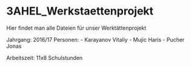 # 3AHEL_Werkstaettenprojekt
Hier findet man alle Dateien für unser Werktättenprojekt

Jahrgang: 2016/17
Personen:
	- Karayanov Vitaliy
	- Mujic Haris
	- Pucher Jonas

Arbeitszeit: 11x8 Schulstunden

